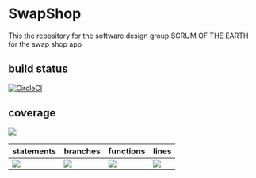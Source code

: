 # SwapShop
This the repository for the software design group SCRUM OF THE EARTH for the swap shop app


## build status 
[![CircleCI](https://dl.circleci.com/status-badge/img/gh/SCRUM-OF-THE-EARTH/SwapShop/tree/main.svg?style=svg)](https://dl.circleci.com/status-badge/redirect/gh/SCRUM-OF-THE-EARTH/SwapShop/tree/main)

## coverage
![](https://img.shields.io/badge/Coverage-99%25-83A603.svg?prefix=$coverage$)

| statements  |  branches |  functions |  lines  |
|---|---|---|---|
| ![](https://img.shields.io/badge/Coverage-99%25-83A603.svg?prefix=$statements$)  | ![](https://img.shields.io/badge/Coverage-100%25-83A603.svg?prefix=$branches$)  | ![](https://img.shields.io/badge/Coverage-98%25-83A603.svg?prefix=$functions$) | ![](https://img.shields.io/badge/Coverage-100%25-83A603.svg?prefix=$lines$) |